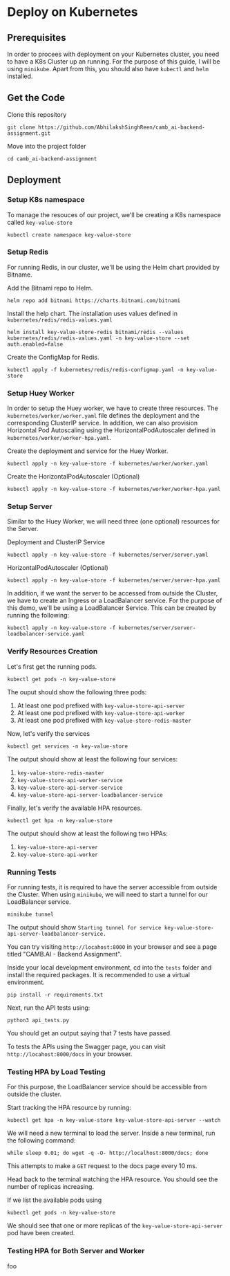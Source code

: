 # Deploy on Kubernetes
## Prerequisites
In order to procees with deployment on your Kubernetes cluster, you need to have a K8s Cluster up an running. For the purpose of this guide, I will be using `minikube`.
Apart from this, you should also have `kubectl` and `helm` installed.

## Get the Code
Clone this repository <br>
```
git clone https://github.com/AbhilakshSinghReen/camb_ai-backend-assignment.git
```

Move into the project folder
```
cd camb_ai-backend-assignment
```

## Deployment
### Setup K8s namespace
To manage the resouces of our project, we'll be creating a K8s namespace called `key-value-store`
```
kubectl create namespace key-value-store
```

### Setup Redis
For running Redis, in our cluster, we'll be using the Helm chart provided by Bitname.

Add the Bitnami repo to Helm.
```
helm repo add bitnami https://charts.bitnami.com/bitnami
```

Install the help chart. The installation uses values defined in `kubernetes/redis/redis-values.yaml`
```
helm install key-value-store-redis bitnami/redis --values kubernetes/redis/redis-values.yaml -n key-value-store --set auth.enabled=false
```

Create the ConfigMap for Redis.
```
kubectl apply -f kubernetes/redis/redis-configmap.yaml -n key-value-store
```

### Setup Huey Worker
In order to setup the Huey worker, we have to create three resources. The `kubernetes/worker/worker.yaml` file defines the deployment and the corresponding ClusterIP service. In addition, we can also provision Horizontal Pod Autoscaling using the HorizontalPodAutoscaler defined in `kubernetes/worker/worker-hpa.yaml`.

Create the deployment and service for the Huey Worker.
```
kubectl apply -n key-value-store -f kubernetes/worker/worker.yaml
```

Create the HorizontalPodAutoscaler (Optional)
```
kubectl apply -n key-value-store -f kubernetes/worker/worker-hpa.yaml
```

### Setup Server
Similar to the Huey Worker, we will need three (one optional) resources for the Server.

Deployment and ClusterIP Service
```
kubectl apply -n key-value-store -f kubernetes/server/server.yaml
```

HorizontalPodAutoscaler (Optional)
```
kubectl apply -n key-value-store -f kubernetes/server/server-hpa.yaml
```

In addition, if we want the server to be accessed from outside the Cluster, we have to create an Ingress or a LoadBalancer service. For the purpose of this demo, we'll be using a LoadBalancer Service. This can be created by running the following:
```
kubectl apply -n key-value-store -f kubernetes/server/server-loadbalancer-service.yaml
```

### Verify Resources Creation
Let's first get the running pods.
```
kubectl get pods -n key-value-store
```

The ouput should show the following three pods:
1) At least one pod prefixed with `key-value-store-api-server`
2) At least one pod prefixed with `key-value-store-api-worker`
3) At least one pod prefixed with `key-value-store-redis-master`

Now, let's verify the services
```
kubectl get services -n key-value-store
```

The output should show at least the following four services:
1) `key-value-store-redis-master`
2) `key-value-store-api-worker-service`
3) `key-value-store-api-server-service`
4) `key-value-store-api-server-loadbalancer-service`

Finally, let's verify the available HPA resources.
```
kubectl get hpa -n key-value-store
```

The output should show at least the following two HPAs:
1) `key-value-store-api-server`
2) `key-value-store-api-worker`

### Running Tests
For running tests, it is required to have the server accessible from outside the Cluster. When using `minikube`, we will need to start a tunnel for our LoadBalancer service.
```
minikube tunnel
```
The output should show `Starting tunnel for service key-value-store-api-server-loadbalancer-service.`

You can try visiting `http://locahost:8000` in your browser and see a page titled "CAMB.AI - Backend Assignment".

Inside your local development environment, cd into the `tests` folder and install the required packages. It is recommended to use a virtual environment.
```
pip install -r requirements.txt
```

Next, run the API tests using:
```
python3 api_tests.py
```

You should get an output saying that 7 tests have passed.

To tests the APIs using the Swagger page, you can visit `http://locahost:8000/docs` in your browser.

### Testing HPA by Load Testing
For this purpose, the LoadBalancer service should be accessible from outside the cluster.

Start tracking the HPA resource by running:
```
kubectl get hpa -n key-value-store key-value-store-api-server --watch
```

We will need a new terminal to load the server. Inside a new terminal, run the following command:
```
while sleep 0.01; do wget -q -O- http://localhost:8000/docs; done
```
This attempts to make a `GET` request to the docs page every 10 ms.

Head back to the terminal watching the HPA resource.
You should see the number of replicas increasing.

If we list the available pods using
```
kubectl get pods -n key-value-store
```

We should see that one or more replicas of the `key-value-store-api-server` pod have been created.

### Testing HPA for Both Server and Worker
foo
